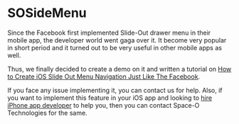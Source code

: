 # SOSideMenu

Since the Facebook first implemented Slide-Out drawer menu in their mobile app, the developer world went gaga over it. It become very popular in short period and it turned out to be very useful in other mobile apps as well.

Thus, we finally decided to create a demo on it and written a tutorial on [How to Create iOS Slide Out Menu Navigation Just Like The Facebook](https://www.spaceotechnologies.com/create-ios-slide-menu-navigation-sidebar/).

If you face any issue implementing it, you can contact us for help. Also, if you want to implement this feature in your iOS app and looking to [hire iPhone app developer](http://www.spaceotechnologies.com/hire-iphone-developer/) to help you, then you can contact Space-O Technologies for the same.

